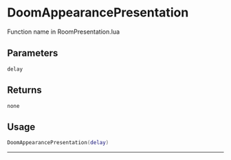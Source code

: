 # DoomAppearancePresentation
Function name in RoomPresentation.lua
## Parameters
`delay`
## Returns
`none`
## Usage
```lua
DoomAppearancePresentation(delay)
```
---
